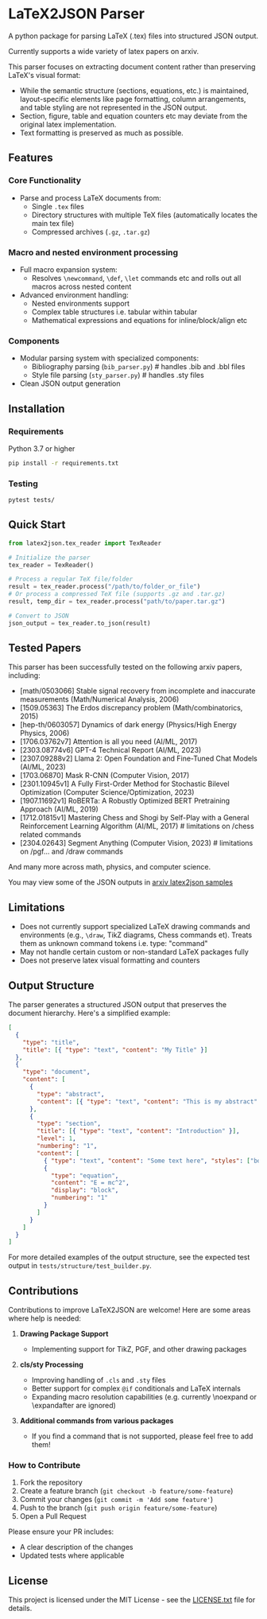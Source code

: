 # LaTeX2JSON Parser

A python package for parsing LaTeX (.tex) files into structured JSON output.

Currently supports a wide variety of latex papers on arxiv.

This parser focuses on extracting document content rather than preserving LaTeX's visual format:

- While the semantic structure (sections, equations, etc.) is maintained, layout-specific elements like page formatting, column arrangements, and table styling are not represented in the JSON output.
- Section, figure, table and equation counters etc may deviate from the original latex implementation.
- Text formatting is preserved as much as possible.

## Features

### Core Functionality

- Parse and process LaTeX documents from:
  - Single `.tex` files
  - Directory structures with multiple TeX files (automatically locates the main tex file)
  - Compressed archives (`.gz`, `.tar.gz`)

### Macro and nested environment processing

- Full macro expansion system:
  - Resolves `\newcommand`, `\def`, `\let` commands etc and rolls out all macros across nested content
- Advanced environment handling:
  - Nested environments support
  - Complex table structures i.e. tabular within tabular
  - Mathematical expressions and equations for inline/block/align etc

### Components

- Modular parsing system with specialized components:
  - Bibliography parsing (`bib_parser.py`) # handles .bib and .bbl files
  - Style file parsing (`sty_parser.py`) # handles .sty files
- Clean JSON output generation

## Installation

### Requirements

Python 3.7 or higher

```bash
pip install -r requirements.txt
```

### Testing

```bash
pytest tests/
```

## Quick Start

```python
from latex2json.tex_reader import TexReader

# Initialize the parser
tex_reader = TexReader()

# Process a regular TeX file/folder
result = tex_reader.process("/path/to/folder_or_file")
# Or process a compressed TeX file (supports .gz and .tar.gz)
result, temp_dir = tex_reader.process("path/to/paper.tar.gz")

# Convert to JSON
json_output = tex_reader.to_json(result)
```

## Tested Papers

This parser has been successfully tested on the following arxiv papers, including:

- [math/0503066] Stable signal recovery from incomplete and inaccurate measurements (Math/Numerical Analysis, 2006)
- [1509.05363] The Erdos discrepancy problem (Math/combinatorics, 2015)
- [hep-th/0603057] Dynamics of dark energy (Physics/High Energy Physics, 2006)
- [1706.03762v7] Attention is all you need (AI/ML, 2017)
- [2303.08774v6] GPT-4 Technical Report (AI/ML, 2023)
- [2307.09288v2] Llama 2: Open Foundation and Fine-Tuned Chat Models (AI/ML, 2023)
- [1703.06870] Mask R-CNN (Computer Vision, 2017)
- [2301.10945v1] A Fully First-Order Method for Stochastic Bilevel Optimization (Computer Science/Optimization, 2023)
- [1907.11692v1] RoBERTa: A Robustly Optimized BERT Pretraining Approach (AI/ML, 2019)
- [1712.01815v1] Mastering Chess and Shogi by Self-Play with a General Reinforcement Learning Algorithm (AI/ML, 2017) # limitations on /chess related commands
- [2304.02643] Segment Anything (Computer Vision, 2023) # limitations on /pgf... and /draw commands

And many more across math, physics, and computer science.

You may view some of the JSON outputs in [arxiv latex2json samples](https://drive.google.com/drive/u/5/folders/1lZTWIq5q_vjMs5GUScuvdDjnktpXRajV)

## Limitations

- Does not currently support specialized LaTeX drawing commands and environments (e.g., `\draw`, TikZ diagrams, Chess commands et). Treats them as unknown command tokens i.e. type: "command"
- May not handle certain custom or non-standard LaTeX packages fully
- Does not preserve latex visual formatting and counters

## Output Structure

The parser generates a structured JSON output that preserves the document hierarchy. Here's a simplified example:

```json
[
  {
    "type": "title",
    "title": [{ "type": "text", "content": "My Title" }]
  },
  {
    "type": "document",
    "content": [
      {
        "type": "abstract",
        "content": [{ "type": "text", "content": "This is my abstract" }]
      },
      {
        "type": "section",
        "title": [{ "type": "text", "content": "Introduction" }],
        "level": 1,
        "numbering": "1",
        "content": [
          { "type": "text", "content": "Some text here", "styles": ["bold"] },
          {
            "type": "equation",
            "content": "E = mc^2",
            "display": "block",
            "numbering": "1"
          }
        ]
      }
    ]
  }
]
```

For more detailed examples of the output structure, see the expected test output in `tests/structure/test_builder.py`.

## Contributions

Contributions to improve LaTeX2JSON are welcome! Here are some areas where help is needed:

1. **Drawing Package Support**

   - Implementing support for TikZ, PGF, and other drawing packages

2. **cls/sty Processing**

   - Improving handling of `.cls` and `.sty` files
   - Better support for complex `@if` conditionals and LaTeX internals
   - Expanding macro resolution capabilities (e.g. currently \noexpand or \expandafter are ignored)

3. **Additional commands from various packages**

   - If you find a command that is not supported, please feel free to add them!

### How to Contribute

1. Fork the repository
2. Create a feature branch (`git checkout -b feature/some-feature`)
3. Commit your changes (`git commit -m 'Add some feature'`)
4. Push to the branch (`git push origin feature/some-feature`)
5. Open a Pull Request

Please ensure your PR includes:

- A clear description of the changes
- Updated tests where applicable

## License

This project is licensed under the MIT License - see the [LICENSE.txt](LICENSE.txt) file for details.
